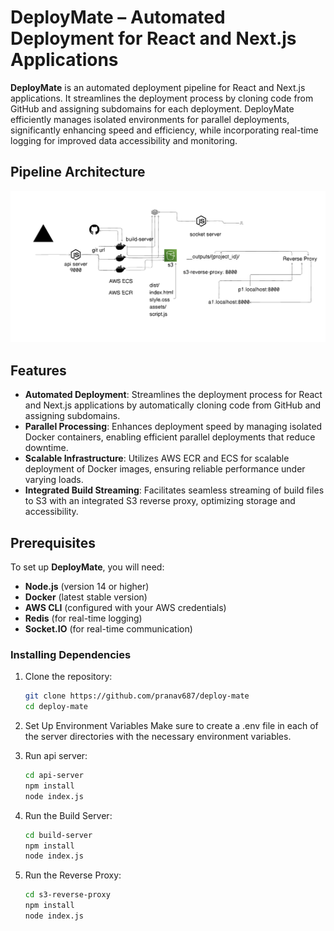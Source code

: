 
# DeployMate – Automated Deployment for React and Next.js Applications

**DeployMate** is an automated deployment pipeline for React and Next.js applications. It streamlines the deployment process by cloning code from GitHub and assigning subdomains for each deployment. DeployMate efficiently manages isolated environments for parallel deployments, significantly enhancing speed and efficiency, while incorporating real-time logging for improved data accessibility and monitoring.

## Pipeline Architecture
![DeployMate Architecture](deploymate_diagram.png)

## Features

- **Automated Deployment**: Streamlines the deployment process for React and Next.js applications by automatically cloning code from GitHub and assigning subdomains.
- **Parallel Processing**: Enhances deployment speed by managing isolated Docker containers, enabling efficient parallel deployments that reduce downtime.
- **Scalable Infrastructure**: Utilizes AWS ECR and ECS for scalable deployment of Docker images, ensuring reliable performance under varying loads.
- **Integrated Build Streaming**: Facilitates seamless streaming of build files to S3 with an integrated S3 reverse proxy, optimizing storage and accessibility.

## Prerequisites

To set up **DeployMate**, you will need:

- **Node.js** (version 14 or higher)
- **Docker** (latest stable version)
- **AWS CLI** (configured with your AWS credentials)
- **Redis** (for real-time logging)
- **Socket.IO** (for real-time communication)

### Installing Dependencies

1. Clone the repository:

   ```bash
   git clone https://github.com/pranav687/deploy-mate
   cd deploy-mate
   ```

2. Set Up Environment Variables
Make sure to create a .env file in each of the server directories with the necessary environment variables.

3. Run api server:

   ```bash
   cd api-server
   npm install
   node index.js
   ```

4. Run the Build Server:

   ```bash
   cd build-server
   npm install
   node index.js
   ```
4. Run the Reverse Proxy:

   ```bash
   cd s3-reverse-proxy
   npm install
   node index.js
   ```
